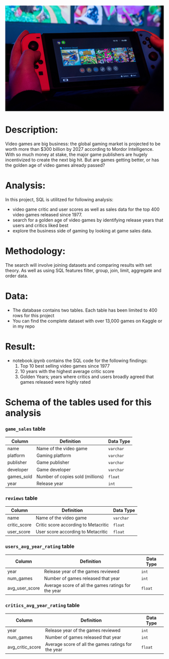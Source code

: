 ![](video_game.jpg)

# Description: 

Video games are big business: the global gaming market is projected to be worth more than $300 billion by 2027 according to Mordor Intelligence. With so much money at stake, the major game publishers are hugely incentivized to create the next big hit. But are games getting better, or has the golden age of video games already passed?

# Analysis: 

In this project, SQL is utilitzed for following analysis: 
- video game critic and user scores as well as sales data for the top 400 video games released since 1977. 
- search for a golden age of video games by identifying release years that users and critics liked best 
- explore the business side of gaming by looking at game sales data.

# Methodology:

The search will involve joining datasets and comparing results with set theory. As well as using SQL features filter, group, join, limit, aggregate and order data. 

# Data:

- The database contains two tables. Each table has been limited to 400 rows for this project
- You can find the complete dataset with over 13,000 games on Kaggle or in my repo

# Result:

- notebook.ipynb contains the SQL code for the following findings:
  1. Top 10 best selling video games since 1977
  2. 10 years with the highest average critic score
  3. Golden Years; years where critics and users broadly agreed that games released were highly rated

# Schema of the tables used for this analysis

### `game_sales` table

| Column | Definition | Data Type |
|-|-|-|  
|name|Name of the video game|`varchar`|
|platform|Gaming platform|`varchar`|
|publisher|Game publisher|`varchar`|
|developer|Game developer|`varchar`|
|games_sold|Number of copies sold (millions)|`float`|
|year|Release year|`int`|

### `reviews` table

| Column | Definition | Data Type |
|-|-|-|
|name|Name of the video game|`varchar`|  
|critic_score|Critic score according to Metacritic|`float`|
|user_score|User score according to Metacritic|`float`|


### `users_avg_year_rating` table

| Column | Definition | Data Type |
|-|-|-|
|year| Release year of the games reviewed |`int`|  
|num_games| Number of games released that year |`int`|
|avg_user_score| Average score of all the games ratings for the year |`float`|

### `critics_avg_year_rating` table

| Column | Definition | Data Type |
|-|-|-|
|year| Release year of the games reviewed |`int`|  
|num_games| Number of games released that year |`int`|
|avg_critic_score| Average score of all the games ratings for the year |`float`|

